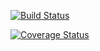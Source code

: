 [![Build Status](https://travis-ci.org/Wamagera/week1.svg?branch=master)](https://travis-ci.org/Wamagera/week1)


[![Coverage Status](https://coveralls.io/repos/github/Wamagera/week1/badge.svg?branch=master)](https://coveralls.io/github/Wamagera/week1?branch=master)